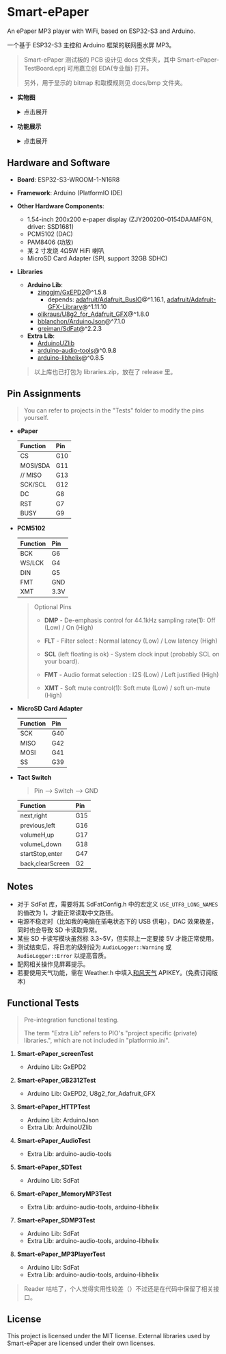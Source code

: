 # Smart-ePaper

An ePaper MP3 player with WiFi, based on ESP32-S3 and Arduino.

一个基于 ESP32-S3 主控和 Arduino 框架的联网墨水屏 MP3。

> Smart-ePaper 测试板的 PCB 设计见 docs 文件夹，其中 Smart-ePaper-TestBoard.eprj 可用嘉立创 EDA(专业版) 打开。
>
> 另外，用于显示的 bitmap 和取模规则见 docs/bmp 文件夹。

* **实物图**
  
  <details><summary>点击展开</summary>
    
  ![](./docs/img/MP3.jpg)

  ![](./docs/img/Speaker.jpg)
  
  </details>

* **功能展示**

  <details><summary>点击展开</summary>
    
  ![](./docs/img/all.jpg)

  ![](./docs/img/4.png)
  
  </details>

## Hardware and Software

* **Board**: ESP32-S3-WROOM-1-N16R8
* **Framework**: Arduino (PlatformIO IDE)
* **Other Hardware Components**:
  * 1.54-inch 200x200 e-paper display (ZJY200200-0154DAAMFGN, driver: SSD1681)
  * PCM5102 (DAC)
  * PAM8406 (功放)
  * 某 2 寸发烧 4Ω5W HiFi 喇叭
  * MicroSD Card Adapter (SPI, support 32GB SDHC)
* **Libraries**
  * **Arduino Lib**:
    * [zinggjm/GxEPD2](https://github.com/ZinggJM/GxEPD2)@^1.5.8
      * depends: [adafruit/Adafruit_BusIO](https://github.com/adafruit/Adafruit_BusIO)@^1.16.1, [adafruit/Adafruit-GFX-Library](https://github.com/adafruit/Adafruit-GFX-Library)@^1.11.10
    * [olikraus/U8g2_for_Adafruit_GFX](https://github.com/olikraus/U8g2_for_Adafruit_GFX)@^1.8.0
    * [bblanchon/ArduinoJson](https://github.com/bblanchon/ArduinoJson)@^7.1.0
    * [greiman/SdFat](https://github.com/greiman/SdFat)@^2.2.3
  * **Extra Lib**:
    * [ArduinoUZlib](https://github.com/tignioj/ArduinoUZlib)
    * [arduino-audio-tools](https://github.com/pschatzmann/arduino-audio-tools)@^0.9.8
    * [arduino-libhelix](https://github.com/pschatzmann/arduino-libhelix)@^0.8.5

  > 以上库也已打包为 libraries.zip，放在了 release 里。

## Pin Assignments

> You can refer to projects in the "Tests" folder to modify the pins yourself.

* **ePaper**
  
  | Function | Pin |
  |----------|-----|
  | CS       | G10 |
  | MOSI/SDA | G11 |
  | // MISO  | G13 |
  | SCK/SCL  | G12 |
  | DC       | G8  |
  | RST      | G7  |
  | BUSY     | G9  |

* **PCM5102**
  
  | Function | Pin  |
  |----------|------|
  | BCK      | G6   |
  | WS/LCK   | G4   |
  | DIN      | G5   |
  | FMT      | GND  |
  | XMT      | 3.3V |

  > Optional Pins
  > 
  >   * **DMP** - De-emphasis control for 44.1kHz sampling rate(1): Off (Low) / On (High)
  >
  >   * **FLT** - Filter select : Normal latency (Low) / Low latency (High)
  >
  >   * **SCL** (left floating is ok) - System clock input (probably SCL on your board).
  >
  >   * **FMT** - Audio format selection : I2S (Low) / Left justified (High)
  >
  >   * **XMT** - Soft mute control(1): Soft mute (Low) / soft un-mute (High)

* **MicroSD Card Adapter**
  
  | Function | Pin |
  |----------|-----|
  | SCK      | G40 |
  | MISO     | G42 |
  | MOSI     | G41 |
  | SS       | G39 |

* **Tact Switch**
  
  > Pin --> Switch --> GND

  | Function         | Pin |
  |------------------|-----|
  | next,right       | G15 |
  | previous,left    | G16 |
  | volumeH,up       | G17 |
  | volumeL,down     | G18 |
  | startStop,enter  | G47 |
  | back,clearScreen | G2  |

## Notes

* 对于 SdFat 库，需要将其 SdFatConfig.h 中的宏定义 `USE_UTF8_LONG_NAMES` 的值改为 1，才能正常读取中文路径。
* 电源不稳定时（比如我的电脑在插电状态下的 USB 供电），DAC 效果极差，同时也会导致 SD 卡读取异常。
* 某些 SD 卡读写模块虽然标 3.3~5V，但实际上一定要接 5V 才能正常使用。
* 测试结束后，将日志的级别设为 `AudioLogger::Warning` 或 `AudioLogger::Error` 以提高音质。
* 配网相关操作见屏幕提示。
* 若要使用天气功能，需在 Weather.h 中填入[和风天气](https://dev.qweather.com/) APIKEY。(免费订阅版本)

## Functional Tests

> Pre-integration functional testing.
>
> The term "Extra Lib" refers to PIO's "project specific (private) libraries.", which are not included in "platformio.ini".

1. **Smart-ePaper_screenTest**

    * Arduino Lib: GxEPD2

2. **Smart-ePaper_GB2312Test**

    * Arduino Lib: GxEPD2, U8g2_for_Adafruit_GFX

3. **Smart-ePaper_HTTPTest**

    * Arduino Lib: ArduinoJson
    * Extra Lib: ArduinoUZlib

4. **Smart-ePaper_AudioTest**
    
    * Extra Lib: arduino-audio-tools

5. **Smart-ePaper_SDTest**
    
    * Arduino Lib: SdFat

6. **Smart-ePaper_MemoryMP3Test**

    * Extra Lib: arduino-audio-tools, arduino-libhelix

7. **Smart-ePaper_SDMP3Test**

    * Arduino Lib: SdFat
    * Extra Lib: arduino-audio-tools, arduino-libhelix

8. **Smart-ePaper_MP3PlayerTest**

    * Arduino Lib: SdFat
    * Extra Lib: arduino-audio-tools, arduino-libhelix

> Reader 咕咕了，个人觉得实用性较差（）不过还是在代码中保留了相关接口。

## License

This project is licensed under the MIT license. External libraries used by Smart-ePaper are licensed under their own licenses.
